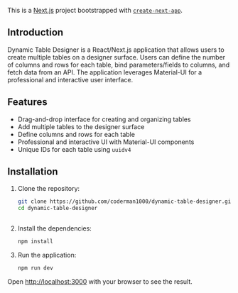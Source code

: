 This is a [Next.js](https://nextjs.org/) project bootstrapped with [`create-next-app`](https://github.com/vercel/next.js/tree/canary/packages/create-next-app).

## Introduction
Dynamic Table Designer is a React/Next.js application that allows users to create multiple tables on a designer surface. Users can define the number of columns and rows for each table, bind parameters/fields to columns, and fetch data from an API. The application leverages Material-UI for a professional and interactive user interface.


## Features

- Drag-and-drop interface for creating and organizing tables
- Add multiple tables to the designer surface
- Define columns and rows for each table
- Professional and interactive UI with Material-UI components
- Unique IDs for each table using `uuidv4`

## Installation

1. Clone the repository:

   ```sh
   git clone https://github.com/coderman1000/dynamic-table-designer.git
   cd dynamic-table-designer
 
2. Install the dependencies:


    ```sh
    npm install

3. Run the application:

    ```sh
    npm run dev

Open [http://localhost:3000](http://localhost:3000) with your browser to see the result.
 
